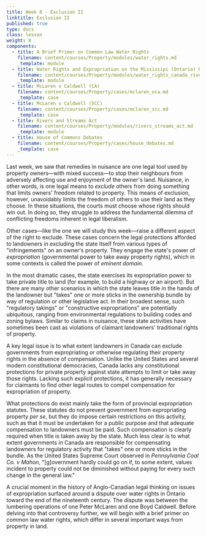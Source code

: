 ```yaml
---
title: Week 8 - Exclusion II
linktitle: Exclusion II
published: true
type: docs
class: lesson
weight: 8
components:
  - title: A Brief Primer on Common Law Water Rights
    filename: content/courses/Property/modules/water_rights.md
    _template: module
  - title: Water Rights and Expropriation on the Mississipi (Ontario) River
    filename: content/courses/Property/modules/water_rights_canada_rivers.md
    _template: module
  - title: McLaren v Caldwell (CA)
    filename: content/courses/Property/cases/mclaren_oca.md
    _template: case
  - title: McLaren v Caldwell (SCC)
    filename: content/courses/Property/cases/mclaren_scc.md
    _template: case
  - title: Rivers and Streams Act
    filename: content/courses/Property/modules/rivers_streams_act.md
    _template: module
  - title: House of Commons Debates
    filename: content/courses/Property/cases/house_debates.md
    _template: case
---
```





Last week, we saw that remedies in nuisance are one legal tool used by property owners—with mixed success—to stop their neighbours from adversely affecting use and enjoyment of the owner's land. Nuisance, in other words, is one legal means to *exclude* others from doing something that limits owners' freedom related to property. This means of exclusion, however, unavoidably limits the freedom of others to use their land as they choose. In these situations, the courts must choose whose rights should win out. In doing so, they struggle to address the fundamental dilemma of conflicting freedoms inherent in legal liberalism.  

Other cases—like the one we will study this week—raise a different aspect of the right to exclude. These cases concern the legal protections afforded to landowners in excluding the state itself from various types of "infringements" on an owner's property. They engage the state's power of *expropriation* (governmental power to take away property rights), which in some contexts is called the power of *eminent domain*.  

In the most dramatic cases, the state exercises its expropriation power to take private title to land (for example, to build a highway or an airport). But there are many other scenarios in which the state leaves title in the hands of the landowner but "takes" one or more sticks in the ownership bundle by way of regulation or other legislative act. In their broadest sense, such "regulatory takings" or "constructive expropriations" are potentially ubiquitous, ranging from environmental regulations to building codes and zoning bylaws. Similar to claims in nuisance, these state activities have sometimes been cast as violations of claimant landowners' traditional rights of property.

A key legal issue is to what extent landowners in Canada can exclude governments from expropriating or otherwise regulating their property rights in the absence of compensation. Unlike the United States and several modern constitutional democracies, Canada lacks any constitutional protections for private property against state attempts to limit or take away those rights. Lacking such explicit protections, it has generally necessary for claimants to find other legal routes to compel compensation for expropriation of property. 

What protections do exist mainly take the form of provincial expropriation statutes. These statutes do not prevent government from expropriating property *per se*, but they do impose certain restrictions on this activity, such as that it must be undertaken for a public purpose and that adequate compensation to landowners must be paid. Such compensation is clearly required when title is taken away by the state. Much less clear is to what extent governments in Canada are responsible for compensating landowners for regulatory activity that "takes" one or more sticks in the bundle. As the United States Supreme Court observed in *Pennsylvania Coal Co. v Mahon*, "[g]overnment hardly could go on if, to some extent, values incident to property could not be diminished without paying for every such change in the general law."

A crucial moment in the history of Anglo-Canadian legal thinking on issues of expropriation surfaced around a dispute over water rights in Ontario toward the end of the nineteenth century. The dispute was between the lumbering operations of one Peter McLaren and one Boyd Caldwell. Before delving into that controversy further, we will begin with a brief primer on common law water rights, which differ in several important ways from property in land. 
